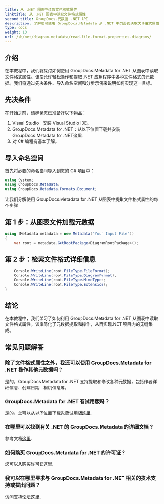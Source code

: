 ```yaml
---
title: 从 .NET 图表中读取文件格式属性
linktitle: 从 .NET 图表中读取文件格式属性
second_title: GroupDocs.元数据 .NET API
description: 了解如何使用 GroupDocs.Metadata 从 .NET 中的图表读取文件格式属性。轻松提取详细的元数据。
type: docs
weight: 13
url: /zh/net/diagram-metadata/read-file-format-properties-diagrams/
---
```

## 介绍
在本教程中，我们将探讨如何使用 GroupDocs.Metadata for .NET 从图表中读取文件格式属性。该库允许轻松操作和提取 .NET 应用程序中各种文件格式的元数据。我们将通过先决条件、导入命名空间和分步示例来说明如何实现这一目标。

## 先决条件
在开始之前，请确保您已准备好以下物品：
1. Visual Studio：安装 Visual Studio IDE。
2.  GroupDocs.Metadata for .NET：从以下位置下载并安装 GroupDocs.Metadata for .NET[这里](https://releases.groupdocs.com/metadata/net/).
3. 对 C# 编程有基本了解。

## 导入命名空间
首先将必要的命名空间导入到您的 C# 项目中：
```csharp
using System;
using GroupDocs.Metadata;
using GroupDocs.Metadata.Formats.Document;
```

让我们分解使用 GroupDocs.Metadata for .NET 从图表中提取文件格式属性的每个步骤：
## 第 1 步：从图表文件加载元数据
```csharp
using (Metadata metadata = new Metadata("Your Input File"))
{
    var root = metadata.GetRootPackage<DiagramRootPackage>();
```
## 第 2 步：检索文件格式详细信息
```csharp
    Console.WriteLine(root.FileType.FileFormat);
    Console.WriteLine(root.FileType.DiagramFormat);
    Console.WriteLine(root.FileType.MimeType);
    Console.WriteLine(root.FileType.Extension);
}
```

## 结论
在本教程中，我们学习了如何利用 GroupDocs.Metadata for .NET 从图表中读取文件格式属性。该库简化了元数据提取和操作，从而实现.NET 项目内的无缝集成。

## 常见问题解答
### 除了文件格式属性之外，我还可以使用 GroupDocs.Metadata for .NET 操作其他元数据吗？
是的，GroupDocs.Metadata for .NET 支持提取和修改各种元数据，包括作者详细信息、创建日期、相机信息等。
### GroupDocs.Metadata for .NET 有试用版吗？
是的，您可以从以下位置下载免费试用版[这里](https://releases.groupdocs.com/).
### 在哪里可以找到有关 .NET 的 GroupDocs.Metadata 的详细文档？
参考文档[这里](https://reference.groupdocs.com/metadata/net/).
### 如何购买 GroupDocs.Metadata for .NET 的许可证？
您可以从购买许可证[这里](https://purchase.groupdocs.com/buy).
### 我可以在哪里寻求与 GroupDocs.Metadata for .NET 相关的技术支持或提出问题？
访问支持论坛[这里](https://forum.groupdocs.com/c/metadata/14).